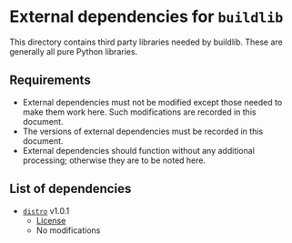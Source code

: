 # External dependencies for `buildlib`

This directory contains third party libraries needed by buildlib. These are generally all pure Python libraries.

## Requirements

* External dependencies must not be modified except those needed to make them work here. Such modifications are recorded in this document.
* The versions of external dependencies must be recorded in this document.
* External dependencies should function without any additional processing; otherwise they are to be noted here.

## List of dependencies

* [`distro`](https://github.com/nir0s/distro) v1.0.1
    * [License](https://github.com/nir0s/distro/blob/master/LICENSE)
    * No modifications

